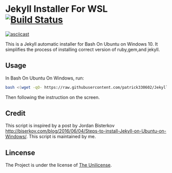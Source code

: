 # Jekyll Installer For WSL [![Build Status](https://travis-ci.org/patrick330602/Jekyll-Installer-For-WSL.svg?branch=master)](https://travis-ci.org/patrick330602/Jekyll-Installer-For-WSL)

[![asciicast](https://asciinema.org/a/101997.png)](https://asciinema.org/a/101997)

This is a Jekyll automatic installer for Bash On Ubuntu on Windows 10. It simplifies the process of installing correct version of ruby,gem,and jekyll.
  
## Usage

In Bash On Ubuntu On Windows, run:
```sh
bash <(wget -qO- https://raw.githubusercontent.com/patrick330602/Jekyll-Installer-For-WSL/master/jekyll.sh)
```
Then following the instruction on the screen.

## Credit

This script is inspired by a post by Jordan Bisterkov <http://biserkov.com/blog/2016/06/04/Steps-to-install-Jekyll-on-Ubuntu-on-Windows/>. This script is maintained by me. 

## Lincense

The Project is under the license of [The Unilicense](https://raw.githubusercontent.com/patrick330602/Jekyll-Installer-For-WSL/master/LICENSE). 
 
